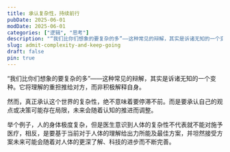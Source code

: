```yaml
---
title: 承认复杂性，持续前行
pubDate: 2025-06-01
modDate: 2025-06-01
categories: ["逻辑", "思考"]
description: "“我们比你们想象的要复杂的多”——这种常见的辩解，其实是诉诸无知的一个变种。"
slug: admit-complexity-and-keep-going
draft: false
pin: true
---
```


“我们比你们想象的要复杂的多”——这种常见的辩解，其实是诉诸无知的一个变种。它将理解的重担推给对方，而非积极解释自身。

然而，真正承认这个世界的复杂性，绝不意味着要停滞不前。而是要承认自己的观点或决策可能存在局限，未来会随着认知的推进而调整。

举个例子，人的身体极度复杂，但是医生意识到人体的复杂性不代表就不能对施予医疗，相反，是要基于当前对于人体的理解给出力所能及最佳方案，并坦然接受方案未来可能会随着对人体的更深了解、科技的进步而不断完善。
